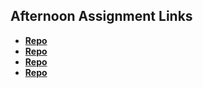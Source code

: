 ## Afternoon Assignment Links

* **[Repo](https://github.com/YouFoundTiffany/lab-08172023)**
* **[Repo](https://github.com/YouFoundTiffany/lab-09122023-vue-gifted)**
* **[Repo](https://github.com/YouFoundTiffany/lab-09132023-gregslistVUE)**
* **[Repo](https://github.com/YouFoundTiffany/lab-09142023-Blog_Vue)**
